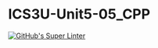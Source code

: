 # ICS3U-Unit5-05_CPP

[![GitHub's Super Linter](https://github.com/trent-hodgins-01/ICS3U-Unit5-05_CPP/workflows/GitHub's%20Super%20Linter/badge.svg)](https://github.com/trent-hodgins-01/ICS3U-Unit5-05_CPP/actions)
